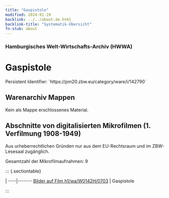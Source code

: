 ```yaml
---
title: "Gaspistole"
modified: 2024-01-19
backlink: ../../about.de.html
backlink-title: "Systematik-Übersicht"
fn-stub: about
---
```


### Hamburgisches Welt-Wirtschafts-Archiv (HWWA)

# Gaspistole

<div class="hint">Persistent Identifier: `https://pm20.zbw.eu/category/ware/i/142790`</div>







## Warenarchiv Mappen





Kein als Mappe erschlossenes Material.



<a id="filmsections" />

## Abschnitte von digitalisierten Mikrofilmen (1. Verfilmung 1908-1949)

<p>Aus urheberrechtlichen Gründen nur aus dem EU-Rechtsraum und im ZBW-Lesesaal zugänglich.</p>


<p>Gesamtzahl der Mikrofilmaufnahmen: 9</p>





::: {.sectiontable}

 | 
----|-------
<a class="btn" href="https://pm20.zbw.eu/film/h1/wa/W0142H/0703" rel="nofollow">Bilder auf Film h1/wa/W0142H/0703</a> | Gaspistole


:::
















